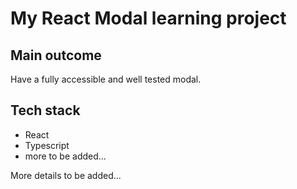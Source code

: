 # My React Modal learning project

## Main outcome
Have a fully accessible and well tested modal.

## Tech stack
- React
- Typescript
- more to be added...

More details to be added...
